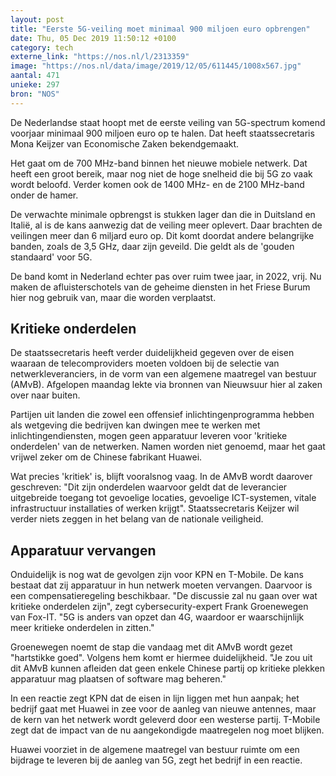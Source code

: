```yaml
---
layout: post
title: "Eerste 5G-veiling moet minimaal 900 miljoen euro opbrengen"
date: Thu, 05 Dec 2019 11:50:12 +0100
category: tech
externe_link: "https://nos.nl/l/2313359"
image: "https://nos.nl/data/image/2019/12/05/611445/1008x567.jpg"
aantal: 471
unieke: 297
bron: "NOS"
---
```


<p>De Nederlandse staat hoopt met de eerste veiling van 5G-spectrum komend voorjaar minimaal 900 miljoen euro op te halen. Dat heeft staatssecretaris Mona Keijzer van Economische Zaken bekendgemaakt.</p>
<p>Het gaat om de 700 MHz-band binnen het nieuwe mobiele netwerk. Dat heeft een groot bereik, maar nog niet de hoge snelheid die bij 5G zo vaak wordt beloofd. Verder komen ook de 1400 MHz- en de 2100 MHz-band onder de hamer.</p>
<p>De verwachte minimale opbrengst is stukken lager dan die in Duitsland en Italië, al is de kans aanwezig dat de veiling meer oplevert. Daar brachten de veilingen meer dan 6 miljard euro op. Dit komt doordat andere belangrijke banden, zoals de 3,5 GHz, daar zijn geveild. Die geldt als de 'gouden standaard' voor 5G.</p>
<p>De band komt in Nederland echter pas over ruim twee jaar, in 2022, vrij. Nu maken de afluisterschotels van de geheime diensten in het Friese Burum hier nog gebruik van, maar die worden verplaatst.</p>
<h2>Kritieke onderdelen</h2>
<p>De staatssecretaris heeft verder duidelijkheid gegeven over de eisen waaraan de telecomproviders moeten voldoen bij de selectie van netwerkleveranciers, in de vorm van een algemene maatregel van bestuur (AMvB). Afgelopen maandag lekte via bronnen van Nieuwsuur hier al zaken over naar buiten.</p>
<p>Partijen uit landen die zowel een offensief inlichtingenprogramma hebben als wetgeving die bedrijven kan dwingen mee te werken met inlichtingendiensten, mogen geen apparatuur leveren voor 'kritieke onderdelen' van de netwerken. Namen worden niet genoemd, maar het gaat vrijwel zeker om de Chinese fabrikant Huawei.</p>
<p>Wat precies 'kritiek' is, blijft vooralsnog vaag. In de AMvB wordt daarover geschreven: "Dit zijn onderdelen waarvoor geldt dat de leverancier uitgebreide toegang tot gevoelige locaties, gevoelige ICT-systemen, vitale infrastructuur installaties of werken krijgt". Staatssecretaris Keijzer wil verder niets zeggen in het belang van de nationale veiligheid.</p>
<h2>Apparatuur vervangen</h2>
<p>Onduidelijk is nog wat de gevolgen zijn voor KPN en T-Mobile. De kans bestaat dat zij apparatuur in hun netwerk moeten vervangen. Daarvoor is een compensatieregeling beschikbaar. "De discussie zal nu gaan over wat kritieke onderdelen zijn", zegt cybersecurity-expert Frank Groenewegen van Fox-IT. "5G is anders van opzet dan 4G, waardoor er waarschijnlijk meer kritieke onderdelen in zitten."</p>
<p>Groenewegen noemt de stap die vandaag met dit AMvB wordt gezet "hartstikke goed". Volgens hem komt er hiermee duidelijkheid. "Je zou uit dit AMvB kunnen afleiden dat geen enkele Chinese partij op kritieke plekken apparatuur mag plaatsen of software mag beheren."</p>
<p>In een reactie zegt KPN dat de eisen in lijn liggen met hun aanpak; het bedrijf gaat met Huawei in zee voor de aanleg van nieuwe antennes, maar de kern van het netwerk wordt geleverd door een westerse partij. T-Mobile zegt dat de impact van de nu aangekondigde maatregelen nog moet blijken.</p>
<p>Huawei voorziet in de algemene maatregel van bestuur ruimte om een bijdrage te leveren bij de aanleg van 5G, zegt het bedrijf in een reactie.</p>
